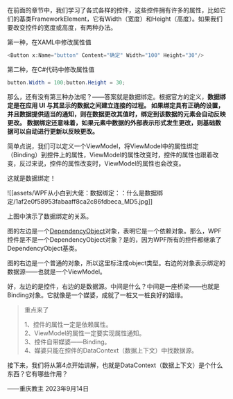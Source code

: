 在前面的章节中，我们学习了各式各样的控件，这些控件拥有许多的属性，比如它们的基类FrameworkElement，它有Width（宽度）和Height（高度）。如果我们要改变控件的宽度或高度，有两种办法。

第一种，在XAML中修改属性值

```cs
<Button x:Name="button" Content="确定" Width="100" Height="30"/>
```

第二种，在C#代码中修改属性值

```cs
button.Width = 100;button.Height = 30;
```

那么，还有没有第三种办法呢？——答案就是数据绑定。根据官方的定义，**数据绑定是在应用 UI 与其显示的数据之间建立连接的过程。 如果绑定具有正确的设置，并且数据提供适当的通知，则在数据更改其值时，绑定到该数据的元素会自动反映更改。 数据绑定还意味着，如果元素中数据的外部表示形式发生更改，则基础数据可以自动进行更新以反映更改。**

简单点说，我们可以定义一个ViewModel，将ViewModel中的属性绑定（Binding）到控件上的属性，ViewModel的属性改变时，控件的属性也跟着改变，反过来说，控件的属性改变时，ViewModel的属性也会改变。

这就是数据绑定！

![[assets/WPF从小白到大佬：数据绑定：：什么是数据绑定/1af2e0f58953fabaaff8ca2c86fdbeca_MD5.jpg]]

上图中演示了数据绑定的关系。

图的左边是一个[DependencyObject](http://www.wpfsoft.com/2023/08/13/571.html)对象，表明它是一个依赖对象。那么，WPF控件是不是一个DependencyObject对象？是的，因为WPF所有的控件都继承了DependencyObject基类。

图的右边是一个普通的对象，所以这里标注成object类型。右边的对象表示绑定的数据源——也就是一个ViewModel。

好，左边的是控件，右边的是数据源。中间是什么？中间是一座桥梁——也就是Binding对象。它就像是一个媒婆，成就了一桩又一桩良好的姻缘。

> 重点来了
> 
> 1、控件的属性一定是依赖属性。  
> 2、ViewModel的属性一定要实现属性通知。  
> 3、控件自带媒婆——Binding。  
> 4、媒婆只能在控件的DataContext（数据上下文）中找数据源。

接下来，我们将从第4点开始讲解，也就是DataContext（数据上下文）是个什么东西？它有哪些作用？

——重庆教主 2023年9月14日